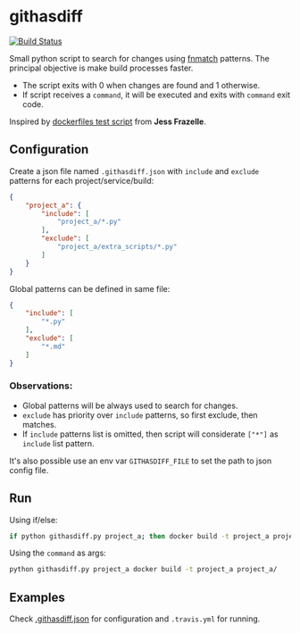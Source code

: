 # githasdiff
[![Build Status](https://travis-ci.org/pyanderson/githasdiff.svg?branch=master)](https://travis-ci.org/pyanderson/githasdiff)

Small python script to search for changes using [fnmatch](https://docs.python.org/3/library/fnmatch.html) patterns. The principal objective is make build processes faster.

- The script exits with 0 when changes are found and 1 otherwise.
- If script receives a `command`, it will be executed and exits with `command` exit code.

Inspired by [dockerfiles test script](https://github.com/jessfraz/dockerfiles/blob/master/test.sh) from **Jess Frazelle**.


## Configuration
Create a json file named `.githasdiff.json` with `include` and `exclude` patterns for each project/service/build:

```json
{
    "project_a": {
        "include": [
            "project_a/*.py"
        ],
        "exclude": [
            "project_a/extra_scripts/*.py"
        ]
    }
}
```

Global patterns can be defined in same file:

```json
{
    "include": [
        "*.py"
    ],
    "exclude": [
        "*.md"
    ]
}
```

### Observations:
- Global patterns will be always used to search for changes.
- `exclude` has priority over `include` patterns, so first exclude, then matches.
- If `include` patterns list is omitted, then script will considerate `["*"]` as `include` list pattern.

It's also possible use an env var `GITHASDIFF_FILE` to set the path to json config file.

## Run

Using if/else:

```bash
if python githasdiff.py project_a; then docker build -t project_a project_a/; else exit 0; fi
```

Using the `command` as args:

```bash
python githasdiff.py project_a docker build -t project_a project_a/
```

## Examples

Check [.githasdiff.json](.githasdiff.json) for configuration and `.travis.yml` for running.
